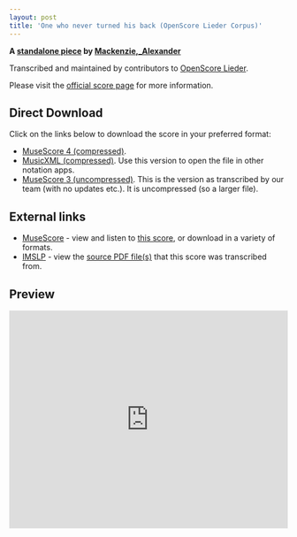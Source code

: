 ```yaml
---
layout: post
title: 'One who never turned his back (OpenScore Lieder Corpus)'
---
```


__A [standalone piece](https://fourscoreandmore.org/openscore/lieder/Mackenzie%2C_Alexander/_/) by [Mackenzie,_Alexander](https://fourscoreandmore.org/openscore/lieder/Mackenzie%2C_Alexander)__

Transcribed and maintained by contributors to [OpenScore Lieder].

Please visit the [official score page] for more information.

[official score page]: https://musescore.com/openscore-lieder-corpus/scores/6499366
[OpenScore Lieder]: https://musescore.com/openscore-lieder-corpus

## Direct Download

Click on the links below to download the score in your preferred format:
- [MuseScore 4 (compressed)](https://fourscoreandmore.org/openscore/lieder/Mackenzie%2C_Alexander/_/One_who_never_turned_his_back.mscz).
- [MusicXML (compressed)](https://fourscoreandmore.org/openscore/lieder/Mackenzie%2C_Alexander/_/One_who_never_turned_his_back.mxl). Use this version to open the file in other notation apps.
- [MuseScore 3 (uncompressed)](https://raw.githubusercontent.com/OpenScore/Lieder/refs/heads/main/scores/Mackenzie%2C_Alexander/_/One_who_never_turned_his_back/lc6499366.mscx). This is the version as transcribed by our team (with no updates etc.). It is uncompressed (so a larger file).

## External links

- [MuseScore] - view and listen to [this score][MuseScore], or download in a variety of formats.
- [IMSLP] - view the [source PDF file(s)][IMSLP] that this score was transcribed from.

[MuseScore]: https://musescore.com/score/6499366
[IMSLP]: https://imslp.org/wiki/Special:ReverseLookup/618722

## Preview

<iframe width="100%" height="394" src="https://musescore.com/openscore-lieder-corpus/scores/6499366/embed" frameborder="0" allowfullscreen allow="autoplay; fullscreen"></iframe>
